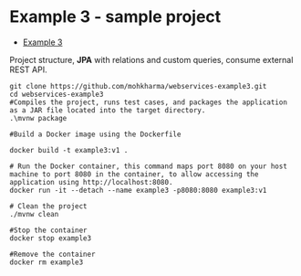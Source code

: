 # Example 3 - sample project

<!-- TOC -->
* [Example 3](#example-3)
<!-- TOC -->

Project structure, **JPA** with relations and custom queries, consume external REST API.


```shell
git clone https://github.com/mohkharma/webservices-example3.git
cd webservices-example3
#Compiles the project, runs test cases, and packages the application as a JAR file located into the target directory.
.\mvnw package

#Build a Docker image using the Dockerfile

docker build -t example3:v1 .

# Run the Docker container, this command maps port 8080 on your host machine to port 8080 in the container, to allow accessing the application using http://localhost:8080.
docker run -it --detach --name example3 -p8080:8080 example3:v1

# Clean the project
./mvnw clean

#Stop the container
docker stop example3

#Remove the container
docker rm example3
```

